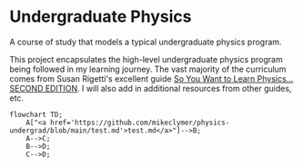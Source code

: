 # Undergraduate Physics

A course of study that models a typical undergraduate physics program.

This project encapsulates the high-level undergraduate physics program being followed in my learning journey. The vast majority of the curriculum comes from Susan Rigetti's excellent guide [So You Want to Learn Physics…
SECOND EDITION](https://www.susanrigetti.com/physics). I will also add in additional resources from other guides, etc.

```mermaid
flowchart TD;
    A["<a href='https://github.com/mikeclymer/physics-undergrad/blob/main/test.md'>test.md</a>"]-->B;
    A-->C;
    B-->D;
    C-->D;
```
